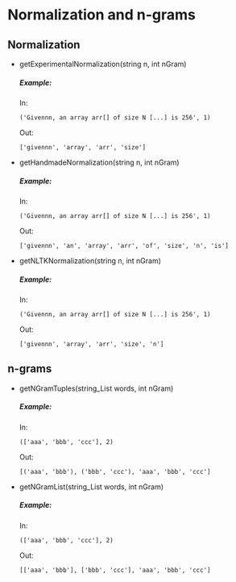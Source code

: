 # Normalization and n-grams
## Normalization
* getExperimentalNormalization(string n, int nGram)
    ##### Example:
    In:
    ```
    ('Givennn, an array arr[] of size N [...] is 256', 1)
    ```
    Out:
    ```
    ['givennn', 'array', 'arr', 'size']
    ```
  
* getHandmadeNormalization(string n, int nGram)
    ##### Example:
    In:
    ```
    ('Givennn, an array arr[] of size N [...] is 256', 1)
    ```
    Out:
    ```
    ['givennn', 'an', 'array', 'arr', 'of', 'size', 'n', 'is']
    ```

* getNLTKNormalization(string n, int nGram)
    ##### Example:
    In:
    ```
    ('Givennn, an array arr[] of size N [...] is 256', 1)
    ```
    Out:
    ```
    ['givennn', 'array', 'arr', 'size', 'n']
    ```
## n-grams
* getNGramTuples(string_List words, int nGram)
    ##### Example:
    In:
    ```
    (['aaa', 'bbb', 'ccc'], 2)
    ```
    Out:
    ```
    [('aaa', 'bbb'), ('bbb', 'ccc'), 'aaa', 'bbb', 'ccc']
    ```
 * getNGramList(string_List words, int nGram)
     ##### Example:
     In:
     ```
     (['aaa', 'bbb', 'ccc'], 2)
     ```
     Out:
     ```
     [['aaa', 'bbb'], ['bbb', 'ccc'], 'aaa', 'bbb', 'ccc']
     ```